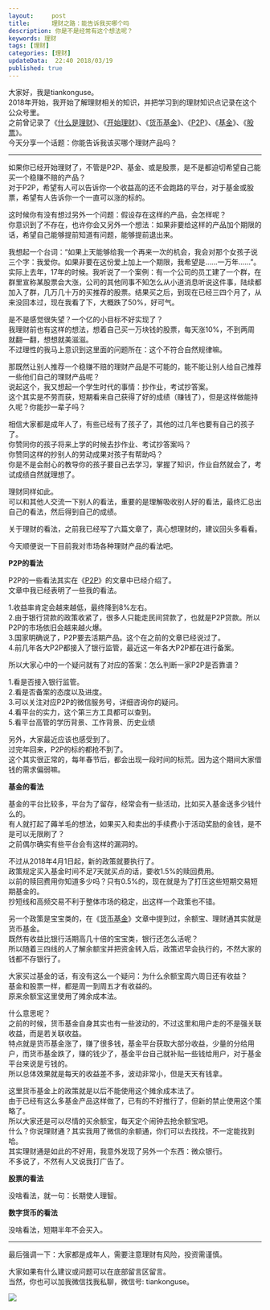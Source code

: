 ```yaml
---   
layout:     post  
title:      理财之路：能告诉我买哪个吗   
description: 你是不是经常有这个想法呢？    
keywords: 理财  
tags: [理财]  
categories: [理财]  
updateData:  22:40 2018/03/19
published: true  
---  
```

 
大家好，我是tiankonguse。  
2018年开始，我开始了解理财相关的知识，并把学习到的理财知识点记录在这个公众号里。  
之前曾记录了《[什么是理财](http://mp.weixin.qq.com/s/jghH-D6CC_mGEFkkNnvC3A)》、《[开始理财](https://mp.weixin.qq.com/s/1ZHyd_FAOsqTbAJqWgntLg)》、《[货币基金](http://mp.weixin.qq.com/s/Nc-qiTOzYVg_tpG21j4AZQ)》、《[P2P](http://mp.weixin.qq.com/s/e0Pm_-9KoLjF6LjQ3P22FA)》、《[基金](http://mp.weixin.qq.com/s/mPUr6w55USFTcEWCyhd00A)》、《[股票](http://mp.weixin.qq.com/s/CLE5wOSFrM1n_sbHqp325A)》。  
今天分享一个话题：你能告诉我该买哪个理财产品吗？    



***


如果你已经开始理财了，不管是P2P、基金、或是股票，是不是都迫切希望自己能买一个稳赚不赔的产品？  
对于P2P，希望有人可以告诉你一个收益高的还不会跑路的平台，对于基金或股票，希望有人告诉你一个一直可以涨的标的。  


这时候你有没有想过另外一个问题：假设存在这样的产品，会怎样呢？  
你意识到了不存在，也许你会又另外一个想法：如果非要给这样的产品加个期限的话，希望自己能够提前知道有问题，能够提前退出来。  


我想起一个台词：“如果上天能够给我一个再来一次的机会，我会对那个女孩子说三个字：我爱你。如果非要在这份爱上加上一个期限，我希望是……一万年……”。  
实际上去年，17年的时候。我听说了一个案例：有一个公司的员工建了一个群，在群里宣称某股票会大涨，公司的其他同事不知怎么从小道消息听说这件事，陆续都加入了群，几万几十万的买推荐的股票。结果买之后，到现在已经三四个月了，从来没回本过，现在我看了下，大概跌了50%，好可气。  


是不是感觉很失望？一个亿的小目标不好实现了？  
我理财前也有这样的想法，想着自己买一万块钱的股票，每天涨10%，不到两周就翻一翻，想想就美滋滋。  
不过理性的我马上意识到这里面的问题所在：这个不符合自然规律嘛。  


那既然让别人推荐一个稳赚不赔的理财产品是不可能的，能不能让别人给自己推荐一些他们自己的理财产品呢？  
说起这个，我又想起一个学生时代的事情：抄作业，考试抄答案。  
这个其实是不劳而获，短期看来自己获得了好的成绩（赚钱了），但是这样做能持久呢？你能抄一辈子吗？  


相信大家都是成年人了，有些已经有了孩子了，其他的过几年也要有自己的孩子了。  
你赞同你的孩子将来上学的时候去抄作业、考试抄答案吗？  
你赞同这样的抄别人的劳动成果对孩子有帮助吗？  
你是不是会耐心的教导你的孩子要自己去学习，掌握了知识，作业自然就会了，考试成绩自然就理想了。  


理财同样如此。  
可以和其他人交流一下别人的看法，重要的是理解吸收别人好的看法，最终汇总出自己的看法，然后得到自己的成绩。  


关于理财的看法，之前我已经写了六篇文章了，真心想理财的，建议回头多看看。  


今天顺便说一下目前我对市场各种理财产品的看法吧。  


**P2P的看法**  

P2P的一些看法其实在《[P2P](http://mp.weixin.qq.com/s/e0Pm_-9KoLjF6LjQ3P22FA)》的文章中已经介绍了。  
文章中我已经表明了一些我的看法。  

1.收益率肯定会越来越低，最终降到8%左右。  
2.由于银行贷款的政策收紧了，很多人只能走民间贷款了，也就是P2P贷款。所以P2P的市场依旧会越来越火爆。  
3.国家明确说了，P2P要去活期产品。这个在之前的文章已经说过了。  
4.前几年各大P2P都接入了银行监管，最近这一年各大P2P都在进行备案。  


所以大家心中的一个疑问就有了对应的答案：怎么判断一家P2P是否靠谱？  

1.看是否接入银行监管。  
2.看是否备案的态度以及进度。  
3.可以关注对应P2P的微信服务号，详细咨询你的疑问。  
4.看平台的实力，这个第三方工具都可以查到。  
5.看平台高管的学历背景、工作背景、历史业绩  


另外，大家最近应该也感受到了。  
过完年回来，P2P的标的都抢不到了。  
这个其实很正常的，每年春节后，都会出现一段时间的标荒。因为这个期间大家借钱的需求偏弱嘛。  



**基金的看法**


基金的平台比较多，平台为了留存，经常会有一些活动，比如买入基金送多少钱什么的。  
有人就打起了薅羊毛的想法，如果买入和卖出的手续费小于活动奖励的金钱，是不是可以无限刷了？  
之前偶尔确实有些平台会有这样的漏洞的。  


不过从2018年4月1日起，新的政策就要执行了。  
政策规定买入基金时间不足7天就买点的话，要收1.5%的赎回费用。  
以前的赎回费用你知道多少吗？只有0.5%的，现在就是为了打压这些短期交易短期基金的。  
抄短线和高频交易不利于整体市场的稳定，出这样一个政策也不错。  



另一个政策是宝宝类的，在《[货币基金](http://mp.weixin.qq.com/s/Nc-qiTOzYVg_tpG21j4AZQ)》文章中提到过，余额宝、理财通其实就是货币基金。  
既然有收益比银行活期高几十倍的宝宝类，银行还怎么活呢？  
所以随着三四线的人了解余额宝并把资金转入后，政策迟早会执行的，不然大家的钱都不存银行了。  


大家买过基金的话，有没有这么一个疑问：为什么余额宝周六周日还有收益？  
基金和股票一样，都是周一到周五才有收益的。  
原来余额宝这里使用了摊余成本法。  


什么意思呢？  
之前的时候，货币基金自身其实也有一些波动的，不过这里和用户走的不是强关联收益，而是若关联收益。  
特点就是货币基金涨了，赚了很多钱，基金平台获取大部分收益，少量的分给用户，而货币基金跌了，赚的钱少了，基金平台自己就补贴一些钱给用户，对于基金平台来说是亏钱的。  
所以总体效果就是每天的收益差不多，波动非常小，但是天天有钱拿。  


这里货币基金上的政策就是以后不能使用这个摊余成本法了。  
由于已经有这么多基金产品这样做了，已有的不好推行了，但新的禁止使用这个策略了。  
所以大家还是可以尽情的买余额宝，每天定个闹钟去抢余额宝吧。  
什么？你说理财通？其实我用了微信的余额通，你们可以去找找，不一定能找到哈。  
其实理财通是如此的不好用，我意外发现了另外一个东西：微众银行。  
不多说了，不然有人又说我打广告了。  


**股票的看法**  

没啥看法，就一句：长期使人理智。  



**数字货币的看法**  

没啥看法，短期半年不会买入。  


***


最后强调一下：大家都是成年人，需要注意理财有风险，投资需谨慎。


大家如果有什么建议或问题可以在底部留言区留言。  
当然，你也可以加我微信找我私聊，微信号: tiankonguse。  

![](http://res.tiankonguse.com/images/tiankonguse-support.png)  



